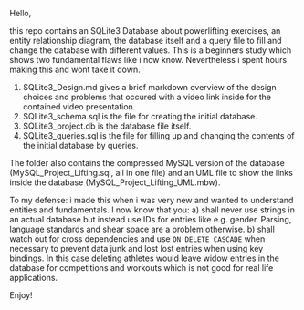 Hello,

this repo contains an SQLite3 Database about powerlifting exercises, an entity relationship diagram, the database itself and a query file to fill and change the database with different values.
This is a beginners study which shows two fundamental flaws like i now know. Nevertheless i spent hours making this and wont take it down.

1. SQLite3_Design.md gives a brief markdown overview of the design choices and problems that occured with a video link inside for the contained video presentation.
2. SQLite3_schema.sql is the file for creating the initial database.
3. SQLite3_project.db is the database file itself.
4. SQLite3_queries.sql is the file for filling up and changing the contents of the initial database by queries.

The folder also contains the compressed MySQL version of the database (MySQL_Project_Lifting.sql, all in one file) and an UML file to show the links inside the database (MySQL_Project_Lifting_UML.mbw).

To my defense: i made this when i was very new and wanted to understand entities and fundamentals.
I now know that you:
a) shall never use strings in an actual database but instead use IDs for entries like e.g. gender. 
   Parsing, language standards and shear space are a problem otherwise.
b) shall watch out for cross dependencies and use `ON DELETE CASCADE` when necessary to prevent
data junk and lost lost entries when using key bindings. In this case deleting athletes would leave
widow entries in the database for competitions and workouts which is not good for real life applications.

Enjoy!
